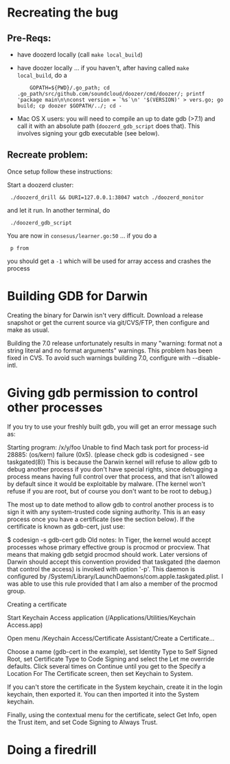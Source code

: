 Recreating the bug
==================
Pre-Reqs:
--------

- have doozerd locally (call `make local_build`)
- have doozer locally ... if you haven't, after having called `make local_build`, do a 

          GOPATH=${PWD}/.go_path; cd .go_path/src/github.com/soundcloud/doozer/cmd/doozer/; printf 'package main\n\nconst version = `%s`\n' '$(VERSION)' > vers.go; go build; cp doozer $GOPATH/../; cd -

- Mac OS X users: you will need to compile an up to date gdb (>7.1) and call it with an absolute path (`doozerd_gdb_script` does that). This involves signing your gdb executable (see below).

Recreate problem:
----------------

Once setup follow these instructions:


Start a doozerd cluster:

     ./doozerd_drill && DURI=127.0.0.1:38047 watch ./doozerd_monitor

and let it run. In another terminal, do

     ./doozerd_gdb_script

You are now in `consesus/learner.go:50` ... if you do a

     p from

you should get a `-1` which will be used for array access and crashes the process

Building GDB for Darwin
=======================

Creating the binary for Darwin isn't very difficult. Download a release snapshot or get the current source via git/CVS/FTP, then configure and make as usual.

Building the 7.0 release unfortunately results in many "warning: format not a string literal and no format arguments" warnings. This problem has been fixed in CVS. To avoid such warnings building 7.0, configure with --disable-intl.

Giving gdb permission to control other processes
================================================

If you try to use your freshly built gdb, you will get an error message such as:


Starting program: /x/y/foo
Unable to find Mach task port for process-id 28885: (os/kern) failure (0x5).
 (please check gdb is codesigned - see taskgated(8))
This is because the Darwin kernel will refuse to allow gdb to debug another process if you don't have special rights, since debugging a process means having full control over that process, and that isn't allowed by default since it would be exploitable by malware. (The kernel won't refuse if you are root, but of course you don't want to be root to debug.)

The most up to date method to allow gdb to control another process is to sign it with any system-trusted code signing authority. This is an easy process once you have a certificate (see the section below). If the certificate is known as gdb-cert, just use:


$ codesign -s gdb-cert gdb
Old notes: In Tiger, the kernel would accept processes whose primary effective group is procmod or procview. That means that making gdb setgid procmod should work. Later versions of Darwin should accept this convention provided that taskgated (the daemon that control the access) is invoked with option '-p'. This daemon is configured by /System/Library/LaunchDaemons/com.apple.taskgated.plist. I was able to use this rule provided that I am also a member of the procmod group.

Creating a certificate

Start Keychain Access application (/Applications/Utilities/Keychain Access.app)

Open menu /Keychain Access/Certificate Assistant/Create a Certificate...

Choose a name (gdb-cert in the example), set Identity Type to Self Signed Root, set Certificate Type to Code Signing and select the Let me override defaults. Click several times on Continue until you get to the Specify a Location For The Certificate screen, then set Keychain to System.

If you can't store the certificate in the System keychain, create it in the login keychain, then exported it. You can then imported it into the System keychain.

Finally, using the contextual menu for the certificate, select Get Info, open the Trust item, and set Code Signing to Always Trust.

Doing a firedrill
=================

